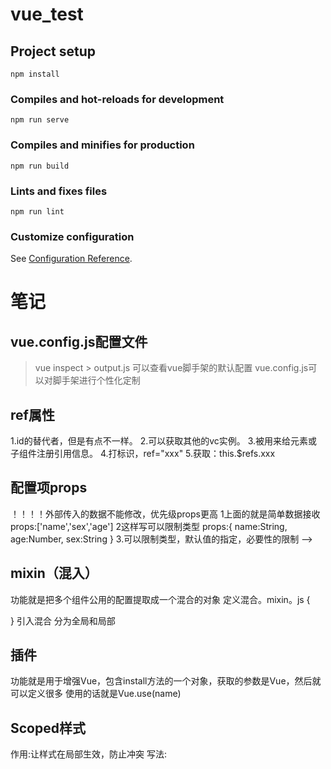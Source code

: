 # vue_test

## Project setup
```
npm install
```

### Compiles and hot-reloads for development
```
npm run serve
```

### Compiles and minifies for production
```
npm run build
```

### Lints and fixes files
```
npm run lint
```

### Customize configuration
See [Configuration Reference](https://cli.vuejs.org/config/).

# 笔记

## vue.config.js配置文件
>vue inspect > output.js 可以查看vue脚手架的默认配置
>vue.config.js可以对脚手架进行个性化定制

## ref属性
 1.id的替代者，但是有点不一样。
 2.可以获取其他的vc实例。
 3.被用来给元素或子组件注册引用信息。
 4.打标识，ref="xxx"
 5.获取：this.$refs.xxx

## 配置项props
 ！！！！外部传入的数据不能修改，优先级props更高
  1上面的就是简单数据接收
  props:['name','sex','age']
  2这样写可以限制类型
  props:{
      name:String,
      age:Number,
      sex:String
  }
  3.可以限制类型，默认值的指定，必要性的限制 -->

## mixin（混入）
  功能就是把多个组件公用的配置提取成一个混合的对象
  定义混合。mixin。js
  {

  }
  引入混合
  分为全局和局部

## 插件
功能就是用于增强Vue，包含install方法的一个对象，获取的参数是Vue，然后就可以定义很多
使用的话就是Vue.use(name)


## Scoped样式
  作用:让样式在局部生效，防止冲突
  写法:<style scoped>


## 案例总结
 第一步静态拆分
 第二部动态组件，如果数据一个组件在用，就放在自身，但是如果多个组件用，就状态提升，把他放到父组件上，
 其中props，适用于通信，夫传子，子传夫。
 v-model绑定的话，不能修改props中的值，这个要注意。虽然对象的值修改不会被Vue监测，但是不推荐

## 组件的自定义事件
 适用于子组件===>父组件
 在父组件中给子组件绑定自定义事件 1.  @eventname="methodname"
                                2.  更灵活，先用ref，然后再mounted中，获取this.$refs.xxx.$on(eventname,methodname)
                                这里的methodname也是要留在父组件里的
                                指促发一次，once,$once
 子组件自己触发 this.$emit(eventname,params)
 解绑:this.$off(eventname)
 绑定原生事件需要native
 注意点，绑定自定事件时候，如果要把回调函数直接写，要写箭头函数，否则this指向会出问题

 ## 消息订阅与发布
  安装npm i pubsub-js
  import pubsub from 'pubsub-js'
  接收数据：this.pid=pubsub.subscribe('xxx',this.demo)
  提供数据: pubsub.publish('xxx',数据)
  最好再beforeDestory钩子中，用pubsub.unsubscribe(pid)取消订阅

## Vue封装过渡与动画
<transition>包裹，<transition-group>

v-enter-active,v-leave-active,
v-enter,v-enter-to,
v-leave,v-leave-to

用animate.css
enter-active-class
leave-active-class

## vue配置代理
在vue.config.js中配置如下，有两种方法。

## 插槽
让父组件可以向子组件指定位置插入html结构，适用与组件间通信的方式
分类：默认插槽，具名插槽，作用域插槽

## VueX
环境搭建基本就是在store里的index.js
main里面也就只有引入store

配置store，注意流程图,
当state中的数据需要加工后在使用时可以使用getters加工

## map方法的简写
有四种，需要先引入
import {mapState,mapGetters,mapMutations,mapActions} from 'vuex'

mapState,帮助取到state中的value，
mapGetters帮助取到Getters中处理后的value，
mapMutations帮助我们与mutations对话，生成带有commit的函数
mapActions帮助我们与actions对话，生成带有dispatch的函数

都有对象和数组两种写法，其中数组写法更加简洁，但是要求名字一致

## 路由
安装：npm i vue-router
应用: Vue.use(VueRouter)
具体详见，router.index
标签：router-link，
切换：active-class="active"
视图：router-view

路由组件放在pages中，一般文件放在components中，隐藏了的路由文件就是被销毁了，$route,和$router配置信息

路由可以传递参数，
1.携带query参数，接收参数的化就是从$route.query.xx里面
命名路由作用可以简化路由的跳转,原来用path，简化后用name

2.携带params参数，接收参数就是从$route.params.xx里面
字符串形式相对比较复杂
如果用对象形式，必须用name

props参数有三种形式，详见文件夹

其中replace属性，用于控制，路由器的历史记录，默认是push模式，添加后可以变更为replace模式

编程式路由导航，不借助router-link，也就是跳脱出a标签之外，可以自己写方法调用$router的api来实现跳转，包括但不限于，push，replace，back，forward，go

缓存，让不展示的路由组件保持挂载不被销毁，
<!-- <keep-alive include="News">
<router-view></router-view>
</keep-alive> -->


## 路由守卫
分类，全局守卫，独享守卫，组件内守卫
1.全局守卫有前置守卫和后置守卫，调用时机不同，功能也不同

2.独享路由守卫，就是某个路由独享的，只有前置守卫，没有后置守卫

## 路由工作模式，hash和history
hash,带着#号兼容性好
history刷新会出现404问题，需要后端解决，可以用中间件

## elementUI 全局引入导致文件太大，可以按需引入
需要接著一个：npm install babel-plugin-component -D